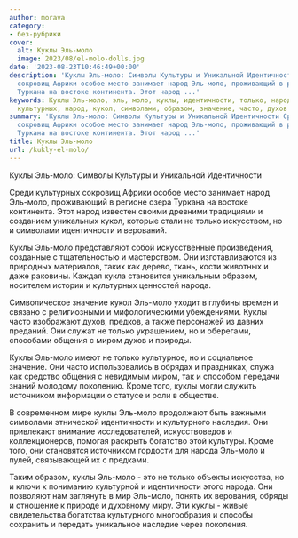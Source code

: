 ```yaml
---
author: morava
category:
- без-рубрики
cover:
  alt: Куклы Эль-моло
  image: 2023/08/el-molo-dolls.jpg
date: '2023-08-23T10:46:49+00:00'
description: 'Куклы Эль-моло: Символы Культуры и Уникальной Идентичности Среди культурных
  сокровищ Африки особое место занимает народ Эль-моло, проживающий в регионе озера
  Туркана на востоке континента. Этот народ ...'
keywords: Куклы Эль-моло, эль, моло, куклы, идентичности, только, народа, культуры,
  культурных, народ, кукол, символами, образом, значение, часто, духов
summary: 'Куклы Эль-моло: Символы Культуры и Уникальной Идентичности Среди культурных
  сокровищ Африки особое место занимает народ Эль-моло, проживающий в регионе озера
  Туркана на востоке континента. Этот народ ...'
title: Куклы Эль-моло
url: /kukly-el-molo/
---
```


Куклы Эль-моло: Символы Культуры и Уникальной Идентичности

Среди культурных сокровищ Африки особое место занимает народ Эль-моло, проживающий в регионе озера Туркана на востоке континента. Этот народ известен своими древними традициями и созданием уникальных кукол, которые стали не только искусством, но и символами идентичности и верований.

Куклы Эль-моло представляют собой искусственные произведения, созданные с тщательностью и мастерством. Они изготавливаются из природных материалов, таких как дерево, ткань, кости животных и даже раковины. Каждая кукла становится уникальным образом, носителем истории и культурных ценностей народа.

Символическое значение кукол Эль-моло уходит в глубины времен и связано с религиозными и мифологическими убеждениями. Куклы часто изображают духов, предков, а также персонажей из давних преданий. Они служат не только украшением, но и оберегами, способами общения с миром духов и природы.

Куклы Эль-моло имеют не только культурное, но и социальное значение. Они часто использовались в обрядах и праздниках, служа как средство общения с невидимым миром, так и способом передачи знаний молодому поколению. Кроме того, куклы могли служить источником информации о статусе и роли в обществе.

В современном мире куклы Эль-моло продолжают быть важными символами этнической идентичности и культурного наследия. Они привлекают внимание исследователей, искусствоведов и коллекционеров, помогая раскрыть богатство этой культуры. Кроме того, они становятся источником гордости для народа Эль-моло и пулей, связывающей их с предками.

Таким образом, куклы Эль\-моло \- это не только объекты искусства, но и ключи к пониманию культурной и идентичности этого народа. Они позволяют нам заглянуть в мир Эль\-моло, понять их верования, обряды и отношение к природе и духовному миру. Эти куклы \- живые свидетельства богатства культурного многообразия и способы сохранить и передать уникальное наследие через поколения.